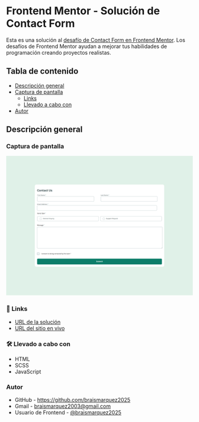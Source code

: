 # Frontend Mentor - Solución de Contact Form

Esta es una solución al [desafío de Contact Form en Frontend Mentor](https://www.frontendmentor.io/challenges/contact-form--G-hYlqKJj). Los desafíos de Frontend Mentor ayudan a mejorar tus habilidades de programación creando proyectos realistas.

## Tabla de contenido

- [Descripción general](#descripcion-general)
- [Captura de pantalla](#captura-de-pantalla)
  - [Links](#links)
  - [Llevado a cabo con](#llevado-a-cabo-con)
- [Autor](#autor)


## Descripción general


### Captura de pantalla
![](./images/Frontend-Mentor-Contact-form-07-29-2025_01_23_PM.png)


### 🔗 Links
- [URL de la solución](https://www.frontendmentor.io/solutions/contact-form-solution-FsKc1LGzfQ)
- [URL del sitio en vivo](https://braismarquez2025.github.io/contact-form/)


### 🛠 Llevado a cabo con
- HTML
- SCSS
- JavaScript


### Autor 
- GitHub - https://github.com/braismarquez2025
- Gmail - braismarquez2003@gmail.com
- Usuario de Frontend - [@braismarquez2025](https://www.frontendmentor.io/profile/braismarquez2025)




